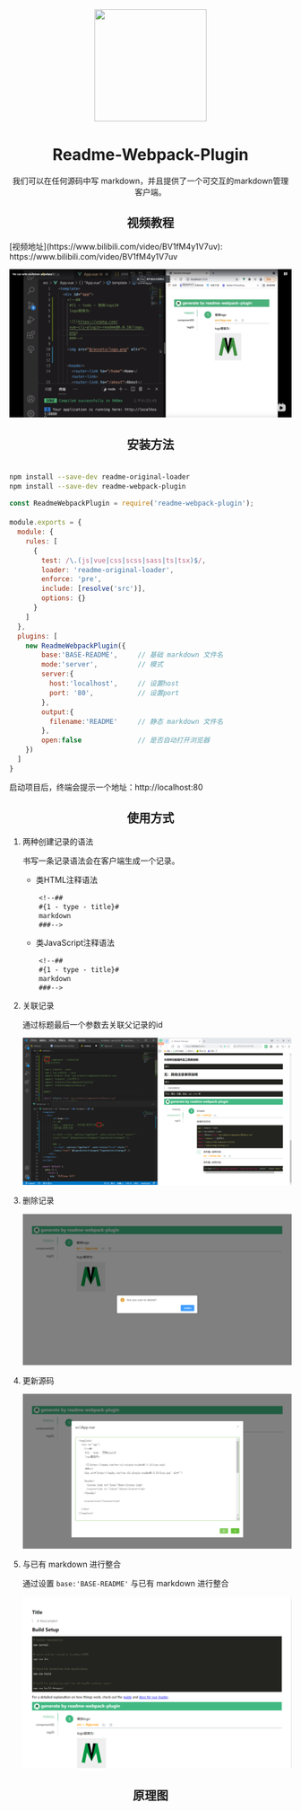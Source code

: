<div align="center">
  <a href="https://github.com/webpack/webpack">
    <img width="200" height="200"
      src="https://webpack.js.org/assets/icon-square-big.svg">
  </a>
  <h1>Readme-Webpack-Plugin</h1>
  <p>我们可以在任何源码中写 markdown，并且提供了一个可交互的markdown管理客户端。</p>
</div>


<h2 align="center">视频教程</h2>
[视频地址](https://www.bilibili.com/video/BV1fM4y1V7uv): https://www.bilibili.com/video/BV1fM4y1V7uv


![](./doc/images/screenshot.jpg)

<h2 align="center">安装方法</h2>

```bash

npm install --save-dev readme-original-loader
npm install --save-dev readme-webpack-plugin

```

```js
const ReadmeWebpackPlugin = require('readme-webpack-plugin');

module.exports = {
  module: {
    rules: [
      {
        test: /\.(js|vue|css|scss|sass|ts|tsx)$/,
        loader: 'readme-original-loader',
        enforce: 'pre',
        include: [resolve('src')],
        options: {}
      }
    ]
  },
  plugins: [
    new ReadmeWebpackPlugin({
        base:'BASE-README',     // 基础 markdown 文件名
        mode:'server',          // 模式
        server:{                
          host:'localhost',     // 设置host
          port: '80',           // 设置port
        },
        output:{
          filename:'README'     // 静态 markdown 文件名
        },
        open:false              // 是否自动打开浏览器
    })
  ]
}
```

启动项目后，终端会提示一个地址：http://localhost:80

<h2 align="center">使用方式</h2>

1. 两种创建记录的语法

    书写一条记录语法会在客户端生成一个记录。

    - 类HTML注释语法

    ```
        <!--## 
        #{1 - type - title}# 
        markdown
        ###-->
    ```

    - 类JavaScript注释语法

    ```
        <!--## 
        #{1 - type - title}# 
        markdown
        ###-->
    ```

2. 关联记录
   
   通过标题最后一个参数去关联父记录的id

   ![](./doc/images/associatedrecord.jpg)



3. 删除记录
   
   ![](./doc/images/del.jpg)



4. 更新源码
   
   ![](./doc/images/update.jpg)


5. 与已有 markdown 进行整合

   通过设置 `base:'BASE-README'` 与已有 markdown 进行整合
   
   ![](./doc/images/base.jpg)



<h2 align="center">原理图</h2>

